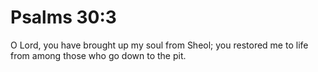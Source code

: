 # Psalms 30:3

O Lord, you have brought up my soul from Sheol; you restored me to life from among those who go down to the pit.
